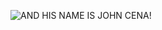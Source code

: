 ![AND HIS NAME IS JOHN CENA!](https://statics.sportskeeda.com/editor/2018/02/ee259-1519679840-800.jpg)
